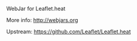 WebJar for Leaflet.heat

More info: http://webjars.org

Upstream: https://github.com/Leaflet/Leaflet.heat
